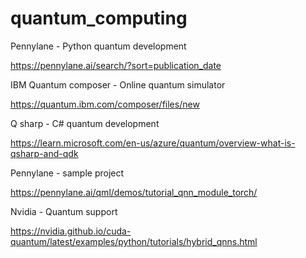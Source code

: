 # quantum_computing

Pennylane - Python quantum development

https://pennylane.ai/search/?sort=publication_date

IBM Quantum composer - Online quantum simulator

https://quantum.ibm.com/composer/files/new

Q sharp - C# quantum development

https://learn.microsoft.com/en-us/azure/quantum/overview-what-is-qsharp-and-qdk

Pennylane - sample project

https://pennylane.ai/qml/demos/tutorial_qnn_module_torch/

Nvidia - Quantum support

https://nvidia.github.io/cuda-quantum/latest/examples/python/tutorials/hybrid_qnns.html


